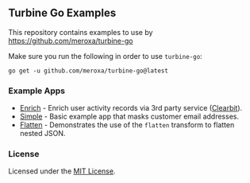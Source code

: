 ## Turbine Go Examples

This repository contains examples to use by https://github.com/meroxa/turbine-go

Make sure you run the following in order to use `turbine-go`:

```shell
go get -u github.com/meroxa/turbine-go@latest
```
### Example Apps
* [Enrich](./enrich) - Enrich user activity records via 3rd party service ([Clearbit](https://clearbit.com/)).
* [Simple](./simple) - Basic example app that masks customer email addresses.
* [Flatten](./flatten) - Demonstrates the use of the `flatten` transform to flatten nested JSON.

### License

Licensed under the [MIT License](./LICENSE.md).
